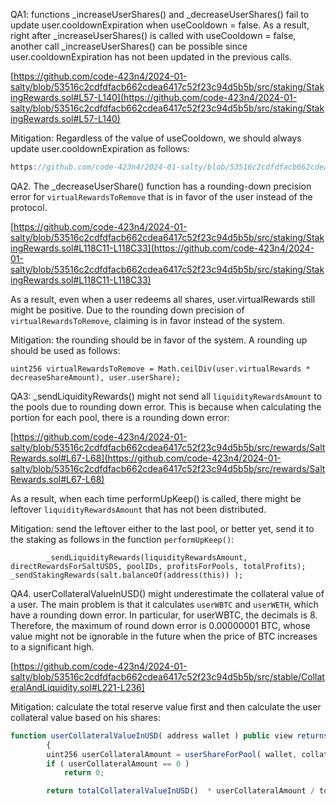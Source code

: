 QA1: functions _increaseUserShares() and _decreaseUserShares() fail to update user.cooldownExpiration when useCooldown = false. As a result, right after _increaseUserShares() is called with useCooldown = false, another call _increaseUserShares() can be possible since user.cooldownExpiration has not been updated in the previous calls.

[https://github.com/code-423n4/2024-01-salty/blob/53516c2cdfdfacb662cdea6417c52f23c94d5b5b/src/staking/StakingRewards.sol#L57-L140](https://github.com/code-423n4/2024-01-salty/blob/53516c2cdfdfacb662cdea6417c52f23c94d5b5b/src/staking/StakingRewards.sol#L57-L140)

Mitigation: Regardless of the value of useCooldown, we should always update user.cooldownExpiration as follows:

```javascript
https://github.com/code-423n4/2024-01-salty/blob/53516c2cdfdfacb662cdea6417c52f23c94d5b5b/src/staking/StakingRewards.sol#L57-L140
```

QA2. The _decreaseUserShare() function has a rounding-down precision error for ``virtualRewardsToRemove`` that is in favor of the user instead of the protocol.

[https://github.com/code-423n4/2024-01-salty/blob/53516c2cdfdfacb662cdea6417c52f23c94d5b5b/src/staking/StakingRewards.sol#L118C11-L118C33](https://github.com/code-423n4/2024-01-salty/blob/53516c2cdfdfacb662cdea6417c52f23c94d5b5b/src/staking/StakingRewards.sol#L118C11-L118C33)

As a result, even when a user redeems all shares, user.virtualRewards still might be positive. Due to the rounding down precision of ``virtualRewardsToRemove``, claiming is in favor instead of the system. 

Mitigation: the rounding should be in favor of the system. A rounding up should be used as follows: 

```javascipt
uint256 virtualRewardsToRemove = Math.ceilDiv(user.virtualRewards * decreaseShareAmount), user.userShare);
```

QA3: _sendLiquidityRewards() might not send all ``liquidityRewardsAmount`` to the pools due to rounding down error. This is because when calculating the portion for each pool, there is a rounding down error:  

[https://github.com/code-423n4/2024-01-salty/blob/53516c2cdfdfacb662cdea6417c52f23c94d5b5b/src/rewards/SaltRewards.sol#L67-L68](https://github.com/code-423n4/2024-01-salty/blob/53516c2cdfdfacb662cdea6417c52f23c94d5b5b/src/rewards/SaltRewards.sol#L67-L68)

As a result, when each time performUpKeep() is called, there might be leftover ``liquidityRewardsAmount`` that has not been distributed. 

Mitigation: send the leftover either to the last pool, or better yet, send it to the staking as follows in the function ``performUpKeep()``: 

```
		_sendLiquidityRewards(liquidityRewardsAmount, directRewardsForSaltUSDS, poolIDs, profitsForPools, totalProfits);
_sendStakingRewards(salt.balanceOf(address(this)) );

```

QA4. userCollateralValueInUSD() might underestimate the collateral value of a user. The main problem is that it calculates ``userWBTC`` and ``userWETH``, which have a rounding down error. In particular, for userWBTC, the decimals is 8. Therefore, the maximum of round down error is 0.00000001 BTC, whose value might not be ignorable in the future when the price of BTC increases to a significant high. 

[https://github.com/code-423n4/2024-01-salty/blob/53516c2cdfdfacb662cdea6417c52f23c94d5b5b/src/stable/CollateralAndLiquidity.sol#L221-L236]

Mitigation: calculate the total reserve value first and then calculate the user collateral value based on his shares:

```javascript
function userCollateralValueInUSD( address wallet ) public view returns (uint256)
		{
		uint256 userCollateralAmount = userShareForPool( wallet, collateralPoolID );
		if ( userCollateralAmount == 0 )
			return 0;

		return totalCollateralValueInUSD()  * userCollateralAmount / totalShares[collateralPoolID];

```


